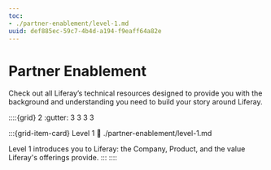 ```yaml
---
toc:
- ./partner-enablement/level-1.md
uuid: def885ec-59c7-4b4d-a194-f9eaff64a82e
---
```

# Partner Enablement

Check out all Liferay’s technical resources designed to provide you with the background and understanding you need to build your story around Liferay.

::::{grid} 2
:gutter: 3 3 3 3

:::{grid-item-card} Level 1
:link: ./partner-enablement/level-1.md

Level 1 introduces you to Liferay: the Company, Product, and the value Liferay's offerings provide.
:::
::::
